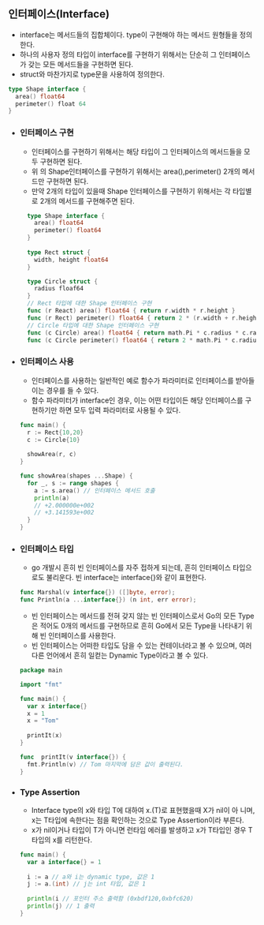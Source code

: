## 인터페이스(Interface)
- interface는 메서드들의 집합체이다. type이 구현해야 하는 메서드 원형들을 정의한다.
- 하나의 사용자 정의 타입이 interface를 구현하기 위해서는 단순히 그 인터페이스가 갖는 모든 메서드들을 구현하면 된다.
- struct와 마찬가지로 type문을 사용하여 정의한다.
```go
type Shape interface {
  area() float64
  perimeter() float 64
}
```

- ### 인터페이스 구현
  - 인터페이스를 구현하기 위해서는 해당 타입이 그 인터페이스의 메서드들을 모두 구현하면 된다.
  - 위 의 Shape인터페이스를 구현하기 위해서는 area(),perimeter() 2개의 메서드만 구현하면 된다.
  - 만약 2개의 타입이 있을때 Shape 인터페이스를 구현하기 위해서는 각 타입별로 2개의 메서드를 구현해주면 된다.

  ```go
    type Shape interface {
      area() float64
      perimeter() float64
    }
    
    type Rect struct {
      width, height float64
    }

    type Circle struct {
      radius floaf64
    }
    // Rect 타입에 대한 Shape 인터페이스 구현
    func (r React) area() float64 { return r.width * r.height }
    func (r Rect) perimeter() float64 { return 2 * (r.width + r.height) }
    // Circle 타입에 대한 Shape 인터페이스 구현
    func (c Circle) area() float64 { return math.Pi * c.radius * c.radius }
    func (c Circle perimeter() float64 { return 2 * math.Pi * c.radius }
  ```
  
- ### 인터페이스 사용
  - 인터페이스를 사용하는 일반적인 예로 함수가 파라미터로 인터페이스를 받아들이는 경우를 들 수 있다.
  - 함수 파라미터가 interface인 경우, 이는 어떤 타입이든 해당 인터페이스를 구현하기만 하면 모두 입력 파라미터로 사용될 수 있다. 
  ```go
  func main() {
    r := Rect{10,20}
    c := Circle{10}
    
    showArea(r, c)
  }
  
  func showArea(shapes ...Shape) {
    for _, s := range shapes {
      a := s.area() // 인터페이스 메서드 호출
      println(a)
      // +2.000000e+002
      // +3.141593e+002
    }
  }
  ```
  
- ### 인터페이스 타입
  - go 개발시 흔히 빈 인터페이스를 자주 접하게 되는데, 흔히 인터페이스 타입으로도 불리운다. 빈 interface는 interface{}와 같이 표현한다.
  ```go
  func Marshal(v interface{}) ([]byte, error);
  func Println(a ...interface{}) (n int, err error);
  ```
  - 빈 인터페이스는 메서드를 전혀 갖지 않는 빈 인터페이스로서 Go의 모든 Type은 적어도 0개의 메서드를 구현하므로 흔히 Go에서 모든 Type을 나타내기 위해 빈 인터페이스를 사용한다.
  - 빈 인터페이스는 어떠한 타입도 담을 수 있는 컨테이너라고 볼 수 있으며, 여러 다른 언어에서 흔히 일컫는 Dynamic Type이라고 볼 수 있다.
  ```go
  package main
  
  import "fmt"
  
  func main() {
    var x interface{}
    x = 1
    x = "Tom"
    
    printIt(x)
  }
  
  func  printIt(v interface{}) {
    fmt.Println(v) // Tom 마지막에 담은 값이 출력된다.
  }
  ```
  
- ### Type Assertion
  - Interface type의 x와 타입 T에 대하여 x.(T)로 표현했을때 X가 nil이 아 니며, x는 T타입에 속한다는 점을 확인하는 것으로 Type Assertion이라 부른다.
  - x가 nil이거나 타입이 T가 아니면 런타임 에러를 발생하고 x가 T타입인 경우 T타입의 x를 리턴한다.
  ```go
  func main() {
    var a interface{} = 1
    
    i := a // a와 i는 dynamic type, 값은 1
    j := a.(int) // j는 int 타입, 값은 1
    
    println(i // 포인터 주소 출력함 (0xbdf120,0xbfc620)
    println(j) // 1 출력
  }
  ```
